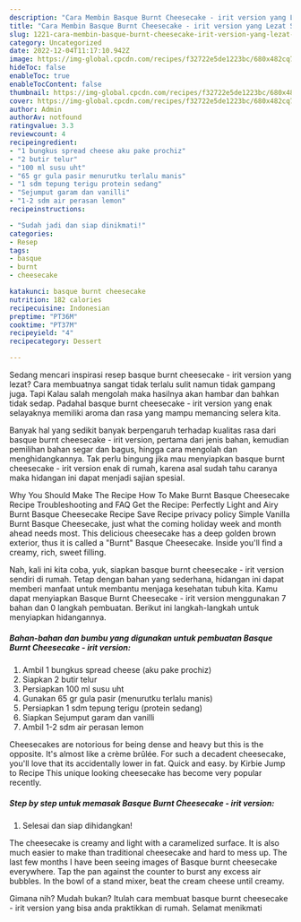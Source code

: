 ```yaml
---
description: "Cara Membin Basque Burnt Cheesecake - irit version yang Lezat Sekali}"
title: "Cara Membin Basque Burnt Cheesecake - irit version yang Lezat Sekali}"
slug: 1221-cara-membin-basque-burnt-cheesecake-irit-version-yang-lezat-sekali
category: Uncategorized
date: 2022-12-04T11:17:10.942Z
image: https://img-global.cpcdn.com/recipes/f32722e5de1223bc/680x482cq70/basque-burnt-cheesecake-irit-version-foto-resep-utama.jpg
hideToc: false
enableToc: true
enableTocContent: false
thumbnail: https://img-global.cpcdn.com/recipes/f32722e5de1223bc/680x482cq70/basque-burnt-cheesecake-irit-version-foto-resep-utama.jpg
cover: https://img-global.cpcdn.com/recipes/f32722e5de1223bc/680x482cq70/basque-burnt-cheesecake-irit-version-foto-resep-utama.jpg
author: Admin
authorAv: notfound
ratingvalue: 3.3
reviewcount: 4
recipeingredient:
- "1 bungkus spread cheese aku pake prochiz"
- "2 butir telur"
- "100 ml susu uht"
- "65 gr gula pasir menurutku terlalu manis"
- "1 sdm tepung terigu protein sedang"
- "Sejumput garam dan vanilli"
- "1-2 sdm air perasan lemon"
recipeinstructions:

- "Sudah jadi dan siap dinikmati!"
categories:
- Resep
tags:
- basque
- burnt
- cheesecake

katakunci: basque burnt cheesecake 
nutrition: 182 calories
recipecuisine: Indonesian
preptime: "PT36M"
cooktime: "PT37M"
recipeyield: "4"
recipecategory: Dessert

---
```



Sedang mencari inspirasi resep basque burnt cheesecake - irit version yang lezat? Cara membuatnya sangat tidak terlalu sulit namun tidak gampang juga. Tapi Kalau salah mengolah maka hasilnya akan hambar dan bahkan tidak sedap. Padahal basque burnt cheesecake - irit version yang enak selayaknya memiliki aroma dan rasa yang mampu memancing selera kita.


Banyak hal yang sedikit banyak berpengaruh terhadap kualitas rasa dari basque burnt cheesecake - irit version, pertama dari jenis bahan, kemudian pemilihan bahan segar dan bagus, hingga cara mengolah dan menghidangkannya. Tak perlu bingung jika mau menyiapkan basque burnt cheesecake - irit version enak di rumah, karena asal sudah tahu caranya maka hidangan ini dapat menjadi sajian spesial.

Why You Should Make The Recipe How To Make Burnt Basque Cheesecake Recipe Troubleshooting and FAQ Get the Recipe: Perfectly Light and Airy Burnt Basque Cheesecake Recipe Save Recipe privacy policy Simple Vanilla Burnt Basque Cheesecake, just what the coming holiday week and month ahead needs most. This delicious cheesecake has a deep golden brown exterior, thus it is called a &#34;Burnt&#34; Basque Cheesecake. Inside you&#39;ll find a creamy, rich, sweet filling.


Nah, kali ini kita coba, yuk, siapkan basque burnt cheesecake - irit version sendiri di rumah. Tetap dengan bahan yang sederhana, hidangan ini dapat memberi manfaat untuk membantu menjaga kesehatan tubuh kita. Kamu dapat menyiapkan Basque Burnt Cheesecake - irit version menggunakan 7 bahan dan 0 langkah pembuatan. Berikut ini langkah-langkah untuk menyiapkan hidangannya.

<!--inarticleads1-->

##### Bahan-bahan dan bumbu yang digunakan untuk pembuatan Basque Burnt Cheesecake - irit version:

1. Ambil 1 bungkus spread cheese (aku pake prochiz)
1. Siapkan 2 butir telur
1. Persiapkan 100 ml susu uht
1. Gunakan 65 gr gula pasir (menurutku terlalu manis)
1. Persiapkan 1 sdm tepung terigu (protein sedang)
1. Siapkan Sejumput garam dan vanilli
1. Ambil 1-2 sdm air perasan lemon


Cheesecakes are notorious for being dense and heavy but this is the opposite. It&#39;s almost like a crème brûlée. For such a decadent cheesecake, you&#39;ll love that its accidentally lower in fat. Quick and easy. by Kirbie Jump to Recipe This unique looking cheesecake has become very popular recently. 

<!--inarticleads2-->

##### Step by step untuk memasak Basque Burnt Cheesecake - irit version:


1. Selesai dan siap dihidangkan!

The cheesecake is creamy and light with a caramelized surface. It is also much easier to make than traditional cheesecake and hard to mess up. The last few months I have been seeing images of Basque burnt cheesecake everywhere. Tap the pan against the counter to burst any excess air bubbles. In the bowl of a stand mixer, beat the cream cheese until creamy. 

Gimana nih? Mudah bukan? Itulah cara membuat basque burnt cheesecake - irit version yang bisa anda praktikkan di rumah. Selamat menikmati
